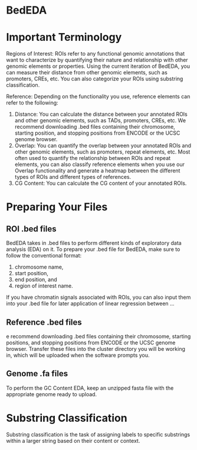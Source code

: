 # BedEDA

# Important Terminology 
Regions of Interest: ROIs refer to any functional genomic annotations that want to characterize by quantifying their nature and relationship with other genomic elements or properties. Using the current iteration of BedEDA, you can measure their distance from other genomic elements, such as promoters, CREs, etc. You can also categorize your ROIs using substring classification.

Reference: Depending on the functionality you use, reference elements can refer to the following: 
  1. Distance: You can calculate the distance between your annotated ROIs and other genomic elements, such as TADs, promoters, CREs, etc. We recommend downloading .bed files containing their chromosome, starting position, and stopping positions from ENCODE or the UCSC genome browser.
  2. Overlap: You can quantify the overlap between your annotated ROIs and other genomic elements, such as promoters, repeat elements, etc. Most often used to quantify the relationship between ROIs and repeat elements, you can also classify reference elements when you use our Overlap functionality and generate a heatmap between the different types of ROIs and different types of references.
  3. CG Content: You can calculate the CG content of your annotated ROIs.

# Preparing Your Files 

## ROI .bed files
BedEDA takes in .bed files to perform different kinds of exploratory data analysis (EDA) on it. To prepare your .bed file for BedEDA, make sure to follow the conventional format: 
1. chromosome name,
2. start position,
3. end position, and 
4. region of interest name.

If you have chromatin signals associated with ROIs, you can also input them into your .bed file for later application of linear regression between ...

## Reference .bed files 

e recommend downloading .bed files containing their chromosome, starting positions, and stopping positions from ENCODE or the UCSC genome browser. Transfer these files into the cluster directory you will be working in, which will be uploaded when the software prompts you. 

## Genome .fa files
To perform the GC Content EDA, keep an unzipped fasta file with the appropriate genome ready to upload.

# Substring Classification
Substring classification is the task of assigning labels to specific substrings within a larger string based on their content or context.

